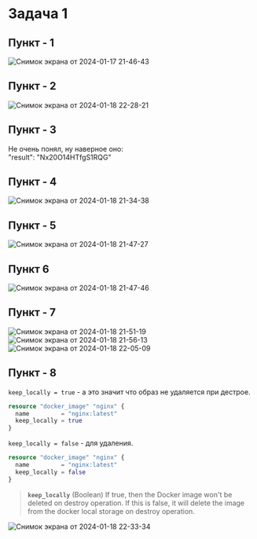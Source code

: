 # Задача 1

## **Пункт - 1**

![Снимок экрана от 2024-01-17 21-46-43](https://github.com/JustAleksy/introduction_to_terraform/assets/143338652/ce4e388b-79c2-43e1-a78a-c164b93ed935)

## **Пункт - 2**

![Снимок экрана от 2024-01-18 22-28-21](https://github.com/JustAleksy/introduction_to_terraform/assets/143338652/014c4778-7430-421d-8a4a-881dd1b15341)

## **Пункт - 3**

Не очень понял, ну наверное оно:  
"result": "Nx20O14HTfgS1RQG"

## **Пункт - 4**

![Снимок экрана от 2024-01-18 21-34-38](https://github.com/JustAleksy/introduction_to_terraform/assets/143338652/2f6b61a5-081c-45d8-b2b3-8c4bbb88ef7a)

## **Пункт - 5**

![Снимок экрана от 2024-01-18 21-47-27](https://github.com/JustAleksy/introduction_to_terraform/assets/143338652/0d235e65-3616-4657-9c93-5f1495bb5230)

## **Пункт 6**

![Снимок экрана от 2024-01-18 21-47-46](https://github.com/JustAleksy/introduction_to_terraform/assets/143338652/2e9fe079-7eb1-4baa-952e-6071a61e4ec9)

## **Пункт - 7**

![Снимок экрана от 2024-01-18 21-51-19](https://github.com/JustAleksy/introduction_to_terraform/assets/143338652/5ecc3193-752a-4e4e-a1b7-26db88d90026)
![Снимок экрана от 2024-01-18 21-56-13](https://github.com/JustAleksy/introduction_to_terraform/assets/143338652/f61d0288-097f-4237-8d66-bce59de389f3)
![Снимок экрана от 2024-01-18 22-05-09](https://github.com/JustAleksy/introduction_to_terraform/assets/143338652/7f461053-58bf-4426-bfab-a8de1475b93d)

## **Пункт - 8**

`keep_locally = true` - а это значит что образ не удаляется при дестрое.  
```terraform
resource "docker_image" "nginx" {
  name         = "nginx:latest"
  keep_locally = true
}
```
`keep_locally = false` - для удаления.  
```terraform
resource "docker_image" "nginx" {
  name         = "nginx:latest"
  keep_locally = false
}
```
> **`keep_locally`** (Boolean) If true, then the Docker image won't be deleted on destroy operation. If this is false, it will delete the image from the docker local storage on destroy operation.

![Снимок экрана от 2024-01-18 22-33-34](https://github.com/JustAleksy/introduction_to_terraform/assets/143338652/d7c84603-d221-4290-aa40-dd46770c4cc7)  

